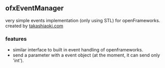 ## ofxEventManager ##

very simple events implementation (only using STL) for openFrameworks.  
created by [takashiaoki.com](http://takashiaoki.com) 

### features ###

- similar interface to built in event handling of openframeworks.
- send a parameter with a event object (at the moment, it can send only 'int').